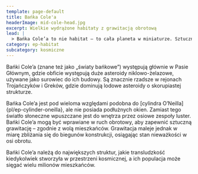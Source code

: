 ```yaml
---
template: page-default
title: Bańka Cole'a
headerImage: mid-cole-head.jpg
excerpt: Wielkie wydrążone habitaty z grawitacją obrotową
lead: |
  > Bańka Cole’a to nie habitat – to cała planeta w miniaturze. Sztuczne góry, sztuczne morza, całe niebo na lustrze. W środku możesz zapomnieć, że jesteś w kosmosie... do czasu, aż wylecisz za daleko i grawitacja zacznie świrować. Luksus dla milionów albo wielka klatka z widokiem.
category: ep-habitat
subcategory: kosmiczne
---
```

Bańki Cole’a (znane też jako „światy bańkowe”) występują głównie w Pasie Głównym, gdzie obficie występują duże asteroidy niklowo-żelazowe, używane jako surowiec do ich budowy. Są znacznie rzadsze w rejonach Trojańczyków i Greków, gdzie dominują lodowe asteroidy o skorupiastej strukturze.

Bańka Cole’a jest pod wieloma względami podobna do [cylindra O’Neilla]{pl/ep-cylinder-oneilla}, ale nie posiada podłużnych okien. Zamiast tego światło słoneczne wpuszczane jest do wnętrza przez osiowe zespoły luster. Bańki Cole’a mogą być wprawiane w ruch obrotowy, aby zapewnić sztuczną grawitację – zgodnie z wolą mieszkańców. Grawitacja maleje jednak w miarę zbliżania się do biegunów konstrukcji, osiągając stan nieważkości w osi obrotu.

Bańki Cole’a należą do największych struktur, jakie transludzkość kiedykolwiek stworzyła w przestrzeni kosmicznej, a ich populacja może sięgać wielu milionów mieszkańców.
